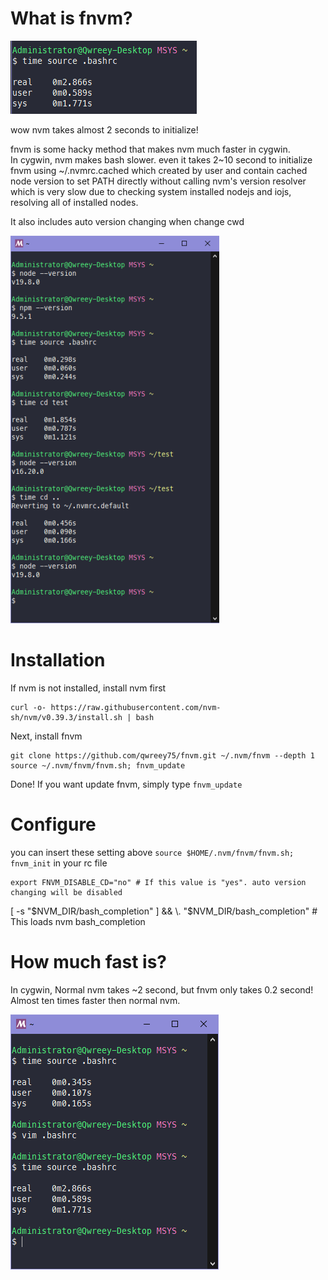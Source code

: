 # What is fnvm?

![](images/how_nvm_slow_is.png)

wow nvm takes almost 2 seconds to initialize!

fnvm is some hacky method that makes nvm much faster in cygwin.  
In cygwin, nvm makes bash slower. even it takes 2~10 second to initialize  
fnvm using ~/.nvmrc.cached which created by user and contain cached node version to set PATH directly without calling nvm's version resolver which is very slow due to checking system installed nodejs and iojs, resolving all of installed nodes.  

It also includes auto version changing when change cwd  

![](images/using_fnvm.png)

# Installation

If nvm is not installed, install nvm first
```
curl -o- https://raw.githubusercontent.com/nvm-sh/nvm/v0.39.3/install.sh | bash
```

Next, install fnvm
```
git clone https://github.com/qwreey75/fnvm.git ~/.nvm/fnvm --depth 1
source ~/.nvm/fnvm/fnvm.sh; fnvm_update
```

Done! If you want update fnvm, simply type `fnvm_update`

# Configure

you can insert these setting above `source $HOME/.nvm/fnvm/fnvm.sh; fnvm_init` in your rc file

```
export FNVM_DISABLE_CD="no" # If this value is "yes". auto version changing will be disabled
```

[ -s "$NVM_DIR/bash_completion" ] && \. "$NVM_DIR/bash_completion"  # This loads nvm bash_completion

# How much fast is?

In cygwin, Normal nvm takes ~2 second, but fnvm only takes 0.2 second! Almost ten times faster then normal nvm.

![](images/speed.png)
